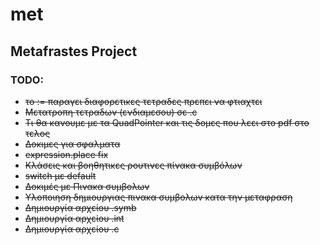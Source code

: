 # met
## Metafrastes Project

### TODO:
- ~~το := παραγει διαφορετικες τετραδες πρεπει να φτιαχτει~~
- ~~Μετατροπη τετραδων (ενδιαμεσου) σε .c~~
- ~~Τι θα κανουμε με τα QuadPointer και τις δομες που λεει στο pdf στο τελος~~
- ~~Δοκιμες για σφαλματα~~
- ~~expression.place fix~~
- ~~Κλάσεις και βοηθητικες ρουτινες πίνακα συμβόλων~~
- ~~switch με default~~
- ~~Δοκιμές με Πινακα συμβολων~~
- ~~Υλοποιηση δημιουργιας πινακα συμβολων κατα την μεταφραση~~
- ~~Δημιουργία αρχείου .symb~~
- ~~Δημιουργία αρχείου .int~~
- ~~Δημιουργία αρχείου .c~~
